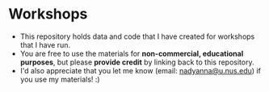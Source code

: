 # Workshops

* This repository holds data and code that I have created for workshops that I have run.
* You are free to use the materials for **non-commercial, educational purposes**, but please **provide credit** by linking back to this repository.
* I'd also appreciate that you let me know (email: nadyanna@u.nus.edu) if you use my materials! :)
